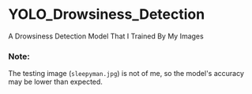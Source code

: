 # YOLO_Drowsiness_Detection
A Drowsiness Detection Model That I Trained By My Images
### Note:
The testing image (`sleepyman.jpg`) is not of me, so the model's accuracy may be lower than expected.
